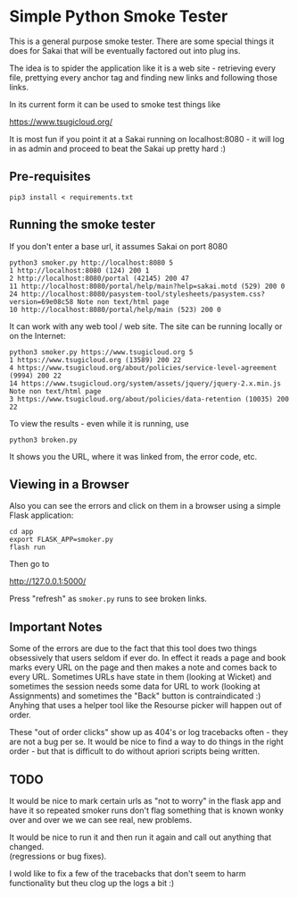Simple Python Smoke Tester
==========================

This is a general purpose smoke tester.  There are some special 
things it does for Sakai that will be eventually factored out into plug ins.

The idea is to spider the application like it is a web site - retrieving every file,
prettying every anchor tag and finding new links and following those links.

In its current form it can be used to smoke test things like

https://www.tsugicloud.org/

It is most fun if you point it at a Sakai running on localhost:8080 - it will log
in as admin and proceed to beat the Sakai up pretty hard :)

Pre-requisites
--------------

    pip3 install < requirements.txt

Running the smoke tester
------------------------

If you don't enter a base url, it assumes Sakai on port 8080

    python3 smoker.py http://localhost:8080 5
    1 http://localhost:8080 (124) 200 1
    2 http://localhost:8080/portal (42145) 200 47
    11 http://localhost:8080/portal/help/main?help=sakai.motd (529) 200 0
    24 http://localhost:8080/pasystem-tool/stylesheets/pasystem.css?version=69e08c58 Note non text/html page
    10 http://localhost:8080/portal/help/main (523) 200 0

It can work with any web tool / web site.  The site can be running locally or
on the Internet:

    python3 smoker.py https://www.tsugicloud.org 5
    1 https://www.tsugicloud.org (13589) 200 22
    4 https://www.tsugicloud.org/about/policies/service-level-agreement (9994) 200 22
    14 https://www.tsugicloud.org/system/assets/jquery/jquery-2.x.min.js Note non text/html page
    3 https://www.tsugicloud.org/about/policies/data-retention (10035) 200 22

To view the results - even while it is running, use

    python3 broken.py

It shows you the URL, where it was linked from, the error code, etc.

Viewing in a Browser
--------------------

Also you can see the errors and click on them in a browser using a simple
Flask application:

    cd app
    export FLASK_APP=smoker.py
    flash run

Then go to 

http://127.0.0.1:5000/

Press "refresh" as `smoker.py` runs to see broken links.

Important Notes
---------------

Some of the errors are due to the fact that this tool does two things obsessively that
users seldom if ever do.  In effect it reads a page and book marks every URL on the page
and then makes a note and comes back to every URL.  Sometimes URLs have state in them
(looking at Wicket) and sometimes the session needs some data for URL to work (looking
at Assignments) and sometimes the "Back" button is contraindicated :)  Anyhing that uses 
a helper tool like the Resourse picker will happen out of order.

These "out of order clicks" show up as 404's or log tracebacks often - they are not a
bug per se.  It would be nice to find a way to do things in the right order - but that
is difficult to do without apriori scripts being written.

TODO
----

It would be nice to mark certain urls as "not to worry" in the flask app and have it so 
repeated smoker runs don't flag something that is known wonky over and over we we can 
see real, new problems.

It would be nice to run it and then run it again and call out anything that changed.  
(regressions or bug fixes).

I wold like to fix a few of the tracebacks that don't seem to harm functionality but
theu clog up the logs a bit :)

